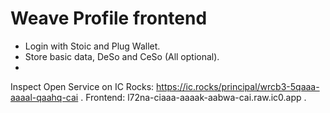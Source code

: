 # Weave Profile frontend

 - Login with Stoic and Plug Wallet.
 - Store basic data, DeSo and CeSo (All optional).
 - 
Inspect Open Service on IC Rocks: https://ic.rocks/principal/wrcb3-5qaaa-aaaal-qaahq-cai .
Frontend: l72na-ciaaa-aaaak-aabwa-cai.raw.ic0.app .
